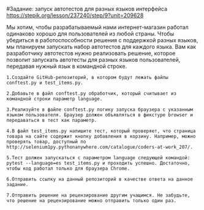 #Задание: запуск автотестов для разных языков интерфейса
https://stepik.org/lesson/237240/step/9?unit=209628

Мы хотим, чтобы разрабатываемый нами интернет-магазин работал одинаково хорошо для пользователей из любой страны. Чтобы убедиться в работоспособности решения с поддержкой разных языков, мы планируем запускать набор автотестов для каждого языка. Вам как разработчику автотестов нужно реализовать решение, которое позволит запускать автотесты для разных языков пользователей, передавая нужный язык в командной строке.

   

    1.Создайте GitHub-репозиторий, в котором будут лежать файлы conftest.py и test_items.py.

    2.Добавьте в файл conftest.py обработчик, который считывает из командной строки параметр language.

    3.Реализуйте в файле conftest.py логику запуска браузера с указанным языком пользователя. Браузер должен объявляться в фикстуре browser и передаваться в тест как параметр.

    4.В файл test_items.py напишите тест, который проверяет, что страница товара на сайте содержит кнопку добавления в корзину. Например, можно проверять товар, доступный по http://selenium1py.pythonanywhere.com/catalogue/coders-at-work_207/.

    5.Тест должен запускаться с параметром language следующей командой: pytest --language=es test_items.py и проходить успешно. Достаточно, чтобы код работал только для браузера Сhrome.

    6.Отправить ссылку на данный репозиторий в качестве ответа на данное задание.

    7.Отправить решение на рецензирование другим учащимся. Не забудьте, что решение на рецензирование можно отправить только один раз.
